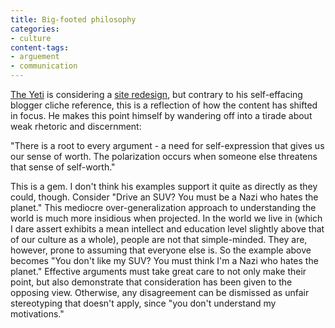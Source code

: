 ```yaml
---
title: Big-footed philosophy
categories:
- culture
content-tags:
- arguement
- communication
---
```


[The Yeti][1] is considering a [site redesign][2], but contrary to his self-effacing blogger cliche reference, this is a reflection of how the content has shifted in focus.  He makes this point himself by wandering off into a tirade about weak rhetoric and discernment:

   [1]: http://www.greeblie.com/theyeti/
   [2]: http://www.greeblie.com/theyeti/arch/012647.html

"There is a root to every argument - a need for self-expression that gives us our sense of worth.  The polarization occurs when someone else threatens that sense of self-worth."

This is a gem.  I don't think his examples support it quite as directly as they could, though.  Consider "Drive an SUV?  You must be a Nazi who hates the planet."  This mediocre over-generalization approach to understanding the world is much more insidious when projected.  In the world we live in (which I dare assert exhibits a mean intellect and education level slightly above that of our culture as a whole), people are not that simple-minded.  They are, however, prone to assuming that everyone else is.  So the example above becomes "You don't like my SUV?  You must think I'm a Nazi who hates the planet."  Effective arguments must take great care to not only make their point, but also demonstrate that consideration has been given to the opposing view.  Otherwise, any disagreement can be dismissed as unfair stereotyping that doesn't apply, since "you don't understand my motivations."

